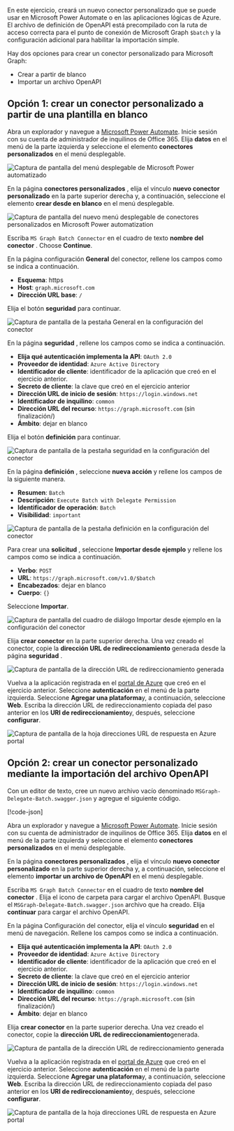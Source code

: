 <!-- markdownlint-disable MD002 MD041 -->

En este ejercicio, creará un nuevo conector personalizado que se puede usar en Microsoft Power Automate o en las aplicaciones lógicas de Azure. El archivo de definición de OpenAPI está precompilado con la ruta de acceso correcta para el punto de conexión de Microsoft Graph `$batch` y la configuración adicional para habilitar la importación simple.

Hay dos opciones para crear un conector personalizado para Microsoft Graph:

- Crear a partir de blanco
- Importar un archivo OpenAPI

## <a name="option-1-create-custom-connector-from-blank-template"></a>Opción 1: crear un conector personalizado a partir de una plantilla en blanco

Abra un explorador y navegue a [Microsoft Power Automate](https://flow.microsoft.com). Inicie sesión con su cuenta de administrador de inquilinos de Office 365. Elija **datos** en el menú de la parte izquierda y seleccione el elemento **conectores personalizados** en el menú desplegable.

![Captura de pantalla del menú desplegable de Microsoft Power automatizado](./images/custom-connectors.png)

En la página **conectores personalizados** , elija el vínculo **nuevo conector personalizado** en la parte superior derecha y, a continuación, seleccione el elemento **crear desde en blanco** en el menú desplegable.

![Captura de pantalla del nuevo menú desplegable de conectores personalizados en Microsoft Power automatization](./images/new-connector.png)

Escriba `MS Graph Batch Connector` en el cuadro de texto **nombre del conector** . Choose **Continue**.

En la página configuración **General** del conector, rellene los campos como se indica a continuación.

- **Esquema**: https
- **Host**: `graph.microsoft.com`
- **Dirección URL base**: `/`

Elija el botón **seguridad** para continuar.

![Captura de pantalla de la pestaña General en la configuración del conector](./images/general-tab.png)

En la página **seguridad** , rellene los campos como se indica a continuación.

- **Elija qué autenticación implementa la API**: `OAuth 2.0`
- **Proveedor de identidad**: `Azure Active Directory`
- **Identificador de cliente**: identificador de la aplicación que creó en el ejercicio anterior.
- **Secreto de cliente**: la clave que creó en el ejercicio anterior
- **Dirección URL de inicio de sesión**: `https://login.windows.net`
- **Identificador de inquilino**: `common`
- **Dirección URL del recurso**: `https://graph.microsoft.com` (sin finalización/)
- **Ámbito**: dejar en blanco

Elija el botón **definición** para continuar.

![Captura de pantalla de la pestaña seguridad en la configuración del conector](./images/security-tab.png)

En la página **definición** , seleccione **nueva acción** y rellene los campos de la siguiente manera.

- **Resumen**: `Batch`
- **Descripción**: `Execute Batch with Delegate Permission`
- **Identificador de operación**: `Batch`
- **Visibilidad**: `important`

![Captura de pantalla de la pestaña definición en la configuración del conector](./images/definition-tab.png)

Para crear una **solicitud** , seleccione **Importar desde ejemplo** y rellene los campos como se indica a continuación.

- **Verbo**: `POST`
- **URL**: `https://graph.microsoft.com/v1.0/$batch`
- **Encabezados**: dejar en blanco
- **Cuerpo**: `{}`

Seleccione **Importar**.

![Captura de pantalla del cuadro de diálogo Importar desde ejemplo en la configuración del conector](./images/import-sample.png)

Elija **crear conector** en la parte superior derecha. Una vez creado el conector, copie la **dirección URL de redireccionamiento** generada desde la página **seguridad** .

![Captura de pantalla de la dirección URL de redireccionamiento generada](./images/redirect-url.png)

Vuelva a la aplicación registrada en el [portal de Azure](https://aad.portal.azure.com) que creó en el ejercicio anterior. Seleccione **autenticación** en el menú de la parte izquierda. Seleccione **Agregar una plataforma**y, a continuación, seleccione **Web**. Escriba la dirección URL de redireccionamiento copiada del paso anterior en los **URI de redireccionamiento**y, después, seleccione **configurar**.

![Captura de pantalla de la hoja direcciones URL de respuesta en Azure portal](./images/update-app-reg.png)

## <a name="option-2-create-custom-connector-by-importing-openapi-file"></a>Opción 2: crear un conector personalizado mediante la importación del archivo OpenAPI

Con un editor de texto, cree un nuevo archivo vacío denominado `MSGraph-Delegate-Batch.swagger.json` y agregue el siguiente código.

[!code-json[](../LabFiles/MSGraph-Delegate-Batch.swagger.json)]

Abra un explorador y navegue a [Microsoft Power Automate](https://flow.microsoft.com). Inicie sesión con su cuenta de administrador de inquilinos de Office 365. Elija **datos** en el menú de la parte izquierda y seleccione el elemento **conectores personalizados** en el menú desplegable.

En la página **conectores personalizados** , elija el vínculo **nuevo conector personalizado** en la parte superior derecha y, a continuación, seleccione el elemento **importar un archivo de OpenAPI** en el menú desplegable.

Escriba `MS Graph Batch Connector` en el cuadro de texto **nombre del conector** . Elija el icono de carpeta para cargar el archivo OpenAPI. Busque el `MSGraph-Delegate-Batch.swagger.json` archivo que ha creado. Elija **continuar** para cargar el archivo OpenAPI.

En la página Configuración del conector, elija el vínculo **seguridad** en el menú de navegación. Rellene los campos como se indica a continuación.

- **Elija qué autenticación implementa la API**: `OAuth 2.0`
- **Proveedor de identidad**: `Azure Active Directory`
- **Identificador de cliente**: identificador de la aplicación que creó en el ejercicio anterior.
- **Secreto de cliente**: la clave que creó en el ejercicio anterior
- **Dirección URL de inicio de sesión**: `https://login.windows.net`
- **Identificador de inquilino**: `common`
- **Dirección URL del recurso**: `https://graph.microsoft.com` (sin finalización/)
- **Ámbito**: dejar en blanco

Elija **crear conector** en la parte superior derecha. Una vez creado el conector, copie la **dirección URL de redireccionamiento**generada.

![Captura de pantalla de la dirección URL de redireccionamiento generada](./images/redirect-url.png)

Vuelva a la aplicación registrada en el [portal de Azure](https://aad.portal.azure.com) que creó en el ejercicio anterior. Seleccione **autenticación** en el menú de la parte izquierda. Seleccione **Agregar una plataforma**y, a continuación, seleccione **Web**. Escriba la dirección URL de redireccionamiento copiada del paso anterior en los **URI de redireccionamiento**y, después, seleccione **configurar**.

![Captura de pantalla de la hoja direcciones URL de respuesta en Azure portal](./images/update-app-reg.png)
